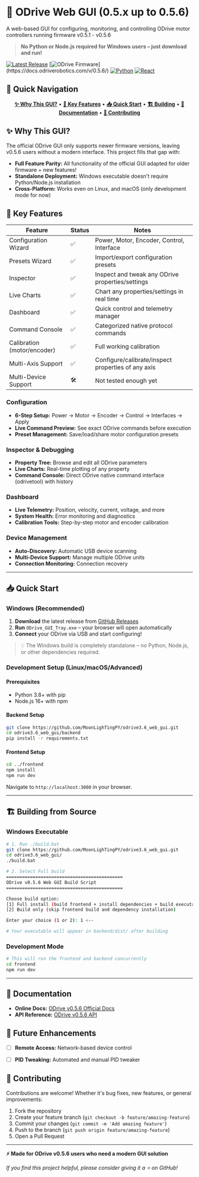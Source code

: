 # 🚀 ODrive Web GUI (0.5.x up to 0.5.6) 

A web-based GUI for configuring, monitoring, and controlling ODrive motor controllers running firmware v0.5.1 - v0.5.6
  > **No Python or Node.js required for Windows users – just download and run!**

[![Latest Release](https://img.shields.io/github/release/MoonLighTingPY/odrive3.6_web_gui.svg?logo=github)](https://github.com/MoonLighTingPY/odrive3.6_web_gui/releases)
[![ODrive Firmware](https://img.shields.io/badge/ODrive_firmware-%20(v0.5.x)-blue.svg)](https://docs.odriverobotics.com/v/0.5.6/)
[![Python](https://img.shields.io/badge/Python-3.8.6-green.svg)](https://python.org)
[![React](https://img.shields.io/badge/React-18+-61DAFB.svg)](https://reactjs.org)

## 🧭 Quick Navigation

<div align="center">

[**✨ Why This GUI?**](#-why-this-gui) • 
[**🎯 Key Features**](#-key-features) • 
[**📥 Quick Start**](#-quick-start) • 
[**🏗️ Building**](#️-building-from-source) • 
[**📖 Documentation**](#-documentation) • 
[**🤝 Contributing**](#-contributing)

</div>

## ✨ Why This GUI?

The official ODrive GUI only supports newer firmware versions, leaving v0.5.6 users without a modern interface. This project fills that gap with:

- **Full Feature Parity:** All functionality of the official GUI adapted for older firmware + new features!
- **Standalone Deployment:** Windows executable doesn't require Python/Node.js installation
- **Cross-Platform:** Works even on Linux, and macOS (only development mode for now)


## 🎯 Key Features

| Feature                | Status | Notes                                 |
|------------------------|--------|---------------------------------------|
| Configuration Wizard    | ✅     | Power, Motor, Encoder, Control, Interface             |             |
| Presets Wizard | ✅     |     Import/export configuration presets                          |
| Inspector            | ✅     | Inspect and tweak any ODrive properties/settings              |
| Live Charts         | ✅     | Chart any properties/settings in real time                  |
| Dashboard         | ✅     | Quick control and telemetry manager                   |
| Command Console            | ✅     | Categorized native protocol commands                |
| Calibration (motor/encoder)           | ✅     | Full working calibration                |
| Multi-Axis Support            | ✅     | Configure/calibrate/inspect properties of any axis |
| Multi-Device Support            | 🛠️     | Not tested enough yet               |

### Configuration
- **6-Step Setup:** Power → Motor → Encoder → Control → Interfaces → Apply
- **Live Command Preview:** See exact ODrive commands before execution
- **Preset Management:** Save/load/share motor configuration presets

### Inspector & Debugging
- **Property Tree:** Browse and edit all ODrive parameters
- **Live Charts:** Real-time plotting of any property
- **Command Console:** Direct ODrive native command interface (odrivetool) with history

### Dashboard
- **Live Telemetry:** Position, velocity, current, voltage, and more
- **System Health:** Error monitoring and diagnostics
- **Calibration Tools:** Step-by-step motor and encoder calibration

### Device Management
- **Auto-Discovery:** Automatic USB device scanning
- **Multi-Device Support:** Manage multiple ODrive units
- **Connection Monitoring:** Connection recovery

---

## 📥 Quick Start

### Windows (Recommended)

1. **Download** the latest release from [GitHub Releases](https://github.com/MoonLighTingPY/odrive3.6_web_gui/releases)
2. **Run** `ODrive_GUI_Tray.exe` – your browser will open automatically
3. **Connect** your ODrive via USB and start configuring!

> 💡 The Windows build is completely standalone – no Python, Node.js, or other dependencies required.

### Development Setup (Linux/macOS/Advanced)

#### Prerequisites
- Python 3.8+ with pip
- Node.js 16+ with npm

#### Backend Setup
```bash
git clone https://github.com/MoonLighTingPY/odrive3.6_web_gui.git
cd odrive3.6_web_gui/backend
pip install -r requirements.txt
```

#### Frontend Setup
```bash
cd ../frontend
npm install
npm run dev
```

Navigate to `http://localhost:3000` in your browser.

---

## 🏗️ Building from Source

### Windows Executable

```bash
# 1. Run ./build.bat
git clone https://github.com/MoonLighTingPY/odrive3.6_web_gui.git
cd odrive3.6_web_gui/
./build.bat

# 2. Select Full build
============================================
ODrive v0.5.6 Web GUI Build Script
============================================

Choose build option:
[1] Full install (build frontend + install dependencies + build executable)
[2] Build only (skip frontend build and dependency installation)

Enter your choice (1 or 2): 1 <--

# Your executable will appear in backend/dist/ after building
```

### Development Mode

```bash
# This will run the frontend and backend concurrently
cd frontend
npm run dev
```

---

## 📖 Documentation

- **Online Docs:** [ODrive v0.5.6 Official Docs](https://docs.odriverobotics.com/v/0.5.6/getting-started.html)
- **API Reference:** [ODrive v0.5.6 API](https://docs.odriverobotics.com/v/0.5.6/fibre_types/com_odriverobotics_ODrive.html)


## 🚀 Future Enhancements
- [ ] **Remote Access:** Network-based device control
- [ ] **PID Tweaking:** Automated and manual PID tweaker


## 🤝 Contributing

Contributions are welcome! Whether it's bug fixes, new features, or general improvements:

1. Fork the repository
2. Create your feature branch (`git checkout -b feature/amazing-feature`)
3. Commit your changes (`git commit -m 'Add amazing feature'`)
4. Push to the branch (`git push origin feature/amazing-feature`)
5. Open a Pull Request

---

**⚡ Made for ODrive v0.5.6 users who need a modern GUI solution**

*If you find this project helpful, please consider giving it a ⭐ on GitHub!*
